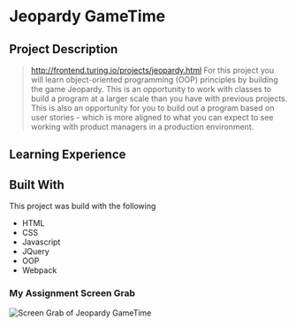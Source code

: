 # Jeopardy GameTime

## Project Description
> http://frontend.turing.io/projects/jeopardy.html
> For this project you will learn object-oriented programming (OOP) principles by building the game Jeopardy. This is an opportunity to work with classes to build a program at a larger scale than you have with previous projects. This is also an opportunity for you to build out a program based on user stories - which is more aligned to what you can expect to see working with product managers in a production environment.

## Learning Experience
>

## Built With
This project was build with the following
- HTML
- CSS
- Javascript
- JQuery
- OOP
- Webpack


### My Assignment Screen Grab
![Screen Grab of Jeopardy GameTime]()
